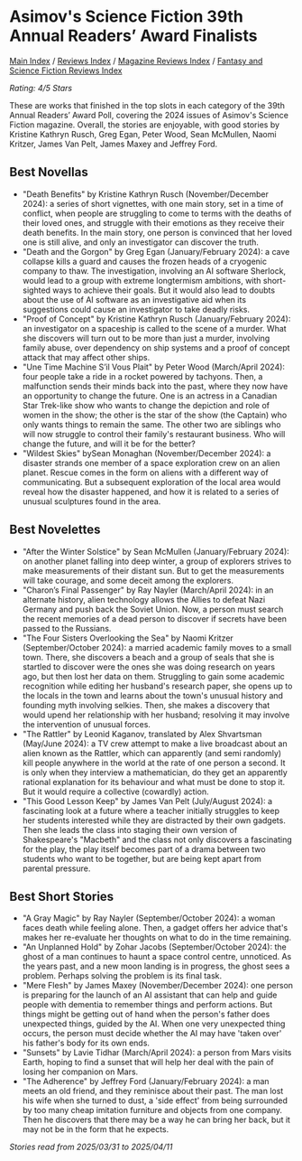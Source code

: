 # Asimov's Science Fiction 39th Annual Readers’ Award Finalists

[Main Index](../../../README.md) / [Reviews Index](../../README.md) / [Magazine Reviews Index](../README.md) / [Fantasy and Science Fiction Reviews Index](README.md)

*Rating: 4/5 Stars*

These are works that finished in the top slots in each category of the 39th Annual Readers’ Award Poll, covering the 2024 issues of Asimov's Science Fiction magazine. Overall, the stories are enjoyable, with good stories by Kristine Kathryn Rusch, Greg Egan, Peter Wood, Sean McMullen, Naomi Kritzer, James Van Pelt, James Maxey and Jeffrey Ford.

## Best Novellas

- "Death Benefits" by Kristine Kathryn Rusch (November/December 2024): a series of short vignettes, with one main story, set in a time of conflict, when people are struggling to come to terms with the deaths of their loved ones, and struggle with their emotions as they receive their death benefits. In the main story, one person is convinced that her loved one is still alive, and only an investigator can discover the truth.
- "Death and the Gorgon" by Greg Egan (January/February 2024): a cave collapse kills a guard and causes the frozen heads of a cryogenic company to thaw. The investigation, involving an AI software Sherlock, would lead to a group with extreme longtermism ambitions, with short-sighted ways to achieve their goals. But it would also lead to doubts about the use of AI software as an investigative aid when its suggestions could cause an investigator to take deadly risks.
- "Proof of Concept" by Kristine Kathryn Rusch (January/February 2024): an investigator on a spaceship is called to the scene of a murder. What she discovers will turn out to be more than just a murder, involving family abuse, over dependency on ship systems and a proof of concept attack that may affect other ships.
- "Une Time Machine S’il Vous Plait" by Peter Wood (March/April 2024): four people take a ride in a rocket powered by tachyons. Then, a malfunction sends their minds back into the past, where they now have an opportunity to change the future. One is an actress in a Canadian Star Trek-like show who wants to change the depiction and role of women in the show; the other is the star of the show (the Captain) who only wants things to remain the same. The other two are siblings who will now struggle to control their family's restaurant business. Who will change the future, and will it be for the better?
- "Wildest Skies" bySean Monaghan (November/December 2024): a disaster strands one member of a space exploration crew on an alien planet. Rescue comes in the form on aliens with a different way of communicating. But a subsequent exploration of the local area would reveal how the disaster happened, and how it is related to a series of unusual sculptures found in the area.

## Best Novelettes

- "After the Winter Solstice" by Sean McMullen (January/February 2024): on another planet falling into deep winter, a group of explorers strives to make measurements of their distant sun. But to get the measurements will take courage, and some deceit among the explorers.
- "Charon’s Final Passenger" by Ray Nayler (March/April 2024): in an alternate history, alien technology allows the Allies to defeat Nazi Germany and push back the Soviet Union. Now, a person must search the recent memories of a dead person to discover if secrets have been passed to the Russians.
- "The Four Sisters Overlooking the Sea" by Naomi Kritzer (September/October 2024): a married academic family moves to a small town. There, she discovers  a beach and a group of seals that she is startled to discover were the ones she was doing research on years ago, but then lost her data on them. Struggling to gain some academic recognition while editing her husband's research paper, she opens up to the locals in the town and learns about the town's unusual history and founding myth involving selkies. Then, she makes a discovery that would upend her relationship with her husband; resolving it may involve the intervention of unusual forces.
- "The Rattler" by Leonid Kaganov, translated by Alex Shvartsman (May/June 2024): a TV crew attempt to make a live broadcast about an alien known as the Rattler, which can apparently (and semi randomly) kill people anywhere in the world at the rate of one person a second. It is only when they interview a mathematician, do they get an apparently rational explanation for its behaviour and what must be done to stop it. But it would require a collective (cowardly) action.
- "This Good Lesson Keep" by James Van Pelt (July/August 2024): a fascinating look at a future where a teacher initially struggles to keep her students interested while they are distracted by their own gadgets. Then she leads the class into staging their own version of Shakespeare's "Macbeth" and the class not only discovers a fascinating for the play, the play itself becomes part of a drama between two students who want to be together, but are being kept apart from parental pressure.

## Best Short Stories
- "A Gray Magic" by Ray Nayler (September/October 2024): a woman faces death while feeling alone. Then, a gadget offers her advice that's makes her re-evaluate her thoughts on what to do in the time remaining.
- "An Unplanned Hold" by Zohar Jacobs (September/October 2024): the ghost of a man continues to haunt a space control centre, unnoticed. As the years past, and  a new moon landing is in progress, the ghost sees a problem. Perhaps solving the problem is its final task.
- "Mere Flesh" by James Maxey (November/December 2024): one person is preparing for the launch of an AI assistant that can help and guide people with dementia to remember things and perform actions. But things might be getting out of hand when the person's father does unexpected things, guided by the AI. When one very unexpected thing occurs, the person must decide whether the AI may have 'taken over' his father's body for its own ends.
- "Sunsets" by Lavie Tidhar (March/April 2024): a person from Mars visits Earth, hoping to find a sunset that will help her deal with the pain of losing her companion on Mars.
- "The Adherence" by Jeffrey Ford (January/February 2024): a man meets an old friend, and they reminisce about their past. The man lost his wife when she turned to dust, a 'side effect' from being surrounded by too many cheap imitation furniture and objects from one company. Then he discovers that there may be a way he can bring her back, but it may not be in the form that he expects.

*Stories read from 2025/03/31 to 2025/04/11*
